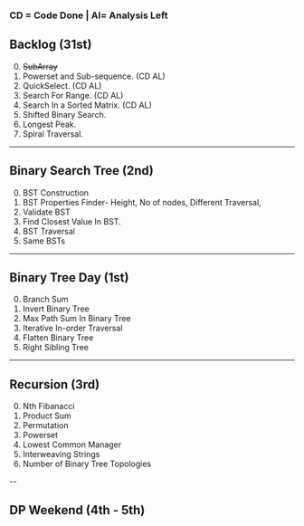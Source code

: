 ### CD = Code Done | Al= Analysis Left
## Backlog (31st)
0. ~~SubArray~~
1. Powerset and Sub-sequence. (CD AL)
2. QuickSelect. (CD AL)
3. Search For Range. (CD AL)
4. Search In a Sorted Matrix. (CD AL)
5. Shifted Binary Search. 
7. Longest Peak.
8. Spiral Traversal.

---
## Binary Search Tree (2nd)
0. BST Construction
1. BST Properties Finder- Height, No of nodes, Different Traversal,
2. Validate BST
3. Find Closest Value In BST.
4. BST Traversal
5. Same BSTs

---
## Binary Tree Day (1st)
0. Branch Sum
1. Invert Binary Tree
2. Max Path Sum In Binary Tree
3. Iterative In-order Traversal
4. Flatten Binary Tree
5. Right Sibling Tree

---
## Recursion (3rd)
0. Nth Fibanacci
1. Product Sum
2. Permutation
3. Powerset
4. Lowest Common Manager
5. Interweaving Strings
6. Number of Binary Tree Topologies

--
## DP Weekend (4th - 5th)